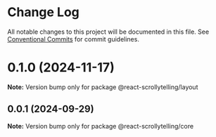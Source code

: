 # Change Log

All notable changes to this project will be documented in this file.
See [Conventional Commits](https://conventionalcommits.org) for commit guidelines.

# 0.1.0 (2024-11-17)

**Note:** Version bump only for package @react-scrollytelling/layout





## 0.0.1 (2024-09-29)

**Note:** Version bump only for package @react-scrollytelling/core
